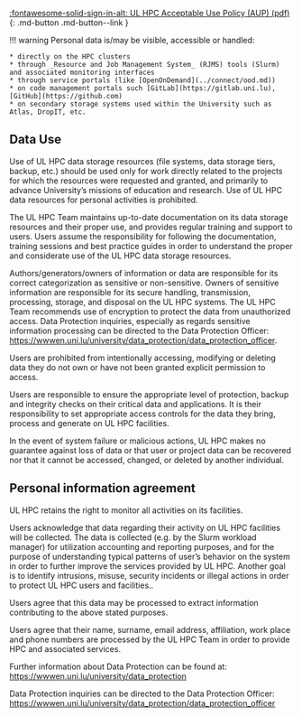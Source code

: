 
[:fontawesome-solid-sign-in-alt: UL HPC Acceptable Use Policy (AUP) (pdf)](https://hpc.uni.lu/download/documents/Uni.lu-HPC-Facilities_Acceptable-Use-Policy_v2.1.pdf){: .md-button .md-button--link }

!!! warning
    Personal data is/may be visible, accessible or handled:

    * directly on the HPC clusters
    * through _Resource and Job Management System_ (RJMS) tools (Slurm) and associated monitoring interfaces
    * through service portals (like [OpenOnDemand](../connect/ood.md))
    * on code management portals such [GitLab](https://gitlab.uni.lu), [GitHub](https://github.com)
    * on secondary storage systems used within the University such as Atlas, DropIT, etc.


## Data Use

Use of UL HPC data storage resources (file systems, data storage tiers, backup, etc.) should be used only for work directly related to the projects for which the resources were requested and granted, and primarily to advance University’s missions of education and research. Use of UL HPC data resources for personal activities is prohibited.

The UL HPC Team maintains up-to-date documentation on its data storage resources and their proper use, and provides regular training and support to users.
Users assume the responsibility for following the documentation, training sessions and best practice guides in order to understand the proper and considerate use of the UL HPC data storage resources.

Authors/generators/owners of information or data are responsible for its correct categorization as sensitive or non-sensitive. Owners of sensitive information are responsible for its secure handling, transmission, processing, storage, and disposal on the UL HPC systems. The UL HPC Team recommends use of encryption to protect the data from unauthorized access. Data Protection inquiries, especially as regards sensitive information processing can be directed to the Data Protection Officer: https://wwwen.uni.lu/university/data_protection/data_protection_officer.

Users are prohibited from intentionally accessing, modifying or deleting data they do not own or have not been granted explicit permission to access.

Users are responsible to ensure the appropriate level of protection, backup and integrity checks on their critical data and applications. It is their responsibility to set appropriate access controls for the data they bring, process and generate on UL HPC facilities.

In the event of system failure or malicious actions, UL HPC makes no guarantee against loss of data or that user or project data can be recovered nor that it cannot be accessed, changed, or deleted by another individual.

## Personal information agreement

UL HPC retains the right to monitor all activities on its facilities.

Users acknowledge that data regarding their activity on UL HPC facilities will be collected. The data is collected (e.g. by the Slurm workload manager) for utilization accounting and reporting purposes, and for the purpose of understanding typical patterns of user’s behavior on the system in order to further improve the services provided by UL HPC. Another goal is to identify intrusions, misuse, security incidents or illegal actions in order to protect UL HPC users and facilities..

Users agree that this data may be processed to extract information contributing to the above stated purposes.

Users agree that their name, surname, email address, affiliation, work place and phone numbers are processed by the UL HPC Team in order to provide HPC and associated services.

Further information about Data Protection can be found at:
https://wwwen.uni.lu/university/data_protection

Data Protection inquiries can be directed to the Data Protection Officer:
https://wwwen.uni.lu/university/data_protection/data_protection_officer
